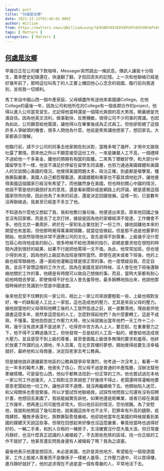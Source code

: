 ```yaml
---
layout: post
title: "何處是汝鄉"
date: 2021-12-12T03:40:02.000Z
author: William
from: https://matters.news/@WilliamLeung/%E4%BD%95%E8%99%95%E6%98%AF%E6%B1%9D%E9%84%89-bafyreiemu7kh7xckr5qttqkd3kkgtdvrl4ipeihpvsq2nsa7hx2x2upgmi
tags: [ Matters ]
categories: [ Matters ]
---
```

<!--1639280402000-->
[何處是汝鄉](https://matters.news/@WilliamLeung/%E4%BD%95%E8%99%95%E6%98%AF%E6%B1%9D%E9%84%89-bafyreiemu7kh7xckr5qttqkd3kkgtdvrl4ipeihpvsq2nsa7hx2x2upgmi)
------

<div>
<p>早幾日正在公司樓下飲咖啡，Messager突然跳出一條訊息。傳訊人讓我十分陌生，萬幸歷史紀錄還在，快速翻了翻，才拾回丟失的記憶。上一次和他聯絡已經是好幾年前了，那時這位叫馬丁的人正要上機回他心心念念的祖國，臨行前向我道別，並祝我一切順利。</p><p>馬丁來自中國山西一個中產家庭，父母傾盡所有送他來美國讀College。在他College的最後一年，因為公司和他所在的College有一個長期合作的project，他得以進入公司當見習生。尤記得他當時還是一個陽光爽朗的高大男孩，眼裏總是充滿自信。因為他英文流利，做事勤快，反應機敏，很得公司不少同事的賞識。也因為如此，公司願意給他簽證，讓他得以在畢業後成為正式員工。但他卻拒絕了這個許多人爭破頭的機會，很多人問他為什麼，他祇是笑笑講他想家了，想回家去。大家都表示理解。</p><p>他臨行前，請不少公司的同事去他家開告別派對，當晚多喝了幾杯，才用中文跟我吐露了實情。原來他之所以不願意接受這份工作，一來是嫌棄人工不高，一個禮拜不過給他一千多美金，離他的預期有相當的距離。二來馬丁聰敏好學，和大部分中國留學生不一樣，他並不滿足於停留在留學生同溫層，也努力通過美國媒體和美國人的交談關心美國的情況。他覺得美國問題太多，政治正確，到處都是槍擊案，種族撕裂嚴重，美國人自己都怨聲載道，美國媒體和專家也不厭其煩地批評，讓他覺得美國這個國家已經沒有希望了。而他雖然身在美國，但也時刻關心中國的情況，他說不管是他的親朋好友的意見，還是看新聞抑或是網路上的評論，總是感覺這個國家欣欣向榮。因此他為了未來的前途，還是決定回國發展。這樣一別，已是數年沒再聯絡過，我甚至已經差不多忘了他。</p><p>不知道為什麼他又想起了我，我和他敷衍幾句後，他便道出來意。原來他回國之後並沒有回家鄉，而是去了北京打拼，據說是因為他的家鄉經濟不發達，工作機會不多。他在北京一番周折，終於在一家知名企業找到了一份工作，據他說離他本來的期望也有差距，但他那時覺得萬事開頭難，就當從低做起。但是那不過是他噩夢的開始，他突然發現他非常不適應公司的文化。首先是得不到尊重，上級幾乎沒什麼包容心和待他成長的耐心，很多時候不給他清晰的指引，卻總是要求他在很短的時間內達到很好的結果，如果不行就把他罵得一文不值。為此，他常常加班，但也很少得到肯定，因為他的上級認為加班是理所當然。即使在週末或者下班後，他的上級也經常聯絡他，還一直給他灌輸這樣是很正常的事。他一度懷疑自我，否定自我，並且不習慣這樣的工作方式，因為在美國見習的時候，沒人會在他下班後還聯絡他關於工作的事，他總是有時間可以做自己想做的事。而且，當時大家都有耐心給他時間去學習，即使做得不好也沒人會去羞辱他，最多婉轉地指出來，他說他那個時候終於見識到什麼是中國速度。</p><p>後來他忍受不住轉到另一家公司，相比上一家公司來說要輕鬆一些，上級也相對友好，唯一的缺點是人工比上一家低，這也造成他的壓力，尤其是來自父母的壓力。據他說當他的父母得知他轉工後的人工居然低過之前，就一直數落他，理由是供他讀書這麼多年，居然拿這麼低的人工，怎麼對得起他們？為什麼要轉工，這是不成熟，不懂事。當他抱怨說工作壓力大時，他父母就搬出當年他們一天工作十二小時，幾乎沒有週末還不是過來了，吃得苦中苦方為人上人，要忍耐。在重重壓力之下，他不得不又轉過幾次工，但他發現一旦是給的人工高一點的，總會給他造成很大壓力，並且感受不到上級的尊重，甚至會面臨上級很多無理的要求和羞辱。他終於放棄了所謂的出人頭地，年入百萬，在北京買樓的夢想，開始覺得祇要生活幸福就好。最終他和父母商量，決定回老家去考公務員。</p><p>但是據他說非邊疆窮苦地區的公務員競爭非常激烈，他考過一次沒考上，看著一年比一年多的報考人數，他喪失了信心，而父母不過是普通的中產階層，沒辦法幫他牽線搭橋。可是留在山西，他似乎都無法找到一份正常的工作。他也嘗試過在本地一家公司工作過幾天，人工相對北京來說低了好幾倍不得止，老闆還時常灌輸他要感恩老闆給他一份工作，讓他非常不適應，就沒再繼續做下去。他開始陷入迷茫，和父母關係也愈發緊張，所以才嘗試性地聯絡我，試探性地問我公司還有沒有招聘計畫，他想回去美國了。我祇能誠實告訴他，如果他還是剛畢業，或者已經在美國工作幾年，想再進公司可能性非常大。但以他目前的情況，恐怕很難。為了安慰他，我就和他閒話了幾句其他，說美國這些年也不太平，犯罪率有升高的趨勢，疫情肆掠，種族矛盾深化，族群撕裂愈發嚴峻。他卻說他當年在美國的時候就看到美國的媒體天天說這些事，但現在回想起來好像也沒這麼嚴重，畢竟他當時也過得好好的，一輛二手車，和別人合租的一棟房子，生活確實沒什麼大風大浪，但日常歲月靜好，也沒什麼真正認識的人被槍殺了，不去那些危險的區域，找一份正經的工作不就好了。他甚至還反問我身邊有人被槍殺了嗎？我為之語塞。</p><p>最後他表示他還是想回流，未必是美國，也許是其他地方，希望能在一個發達國家，工作上能被人尊重而不是像孫子一樣被人羞辱，工作壓力適中，可以買得樓，歲月靜好就好了，他的追求現在不過是當一個有尊嚴的人，平常地活下去。</p>
</div>
